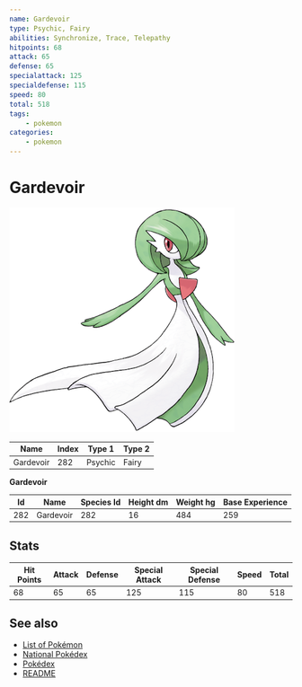 ```yaml
---
name: Gardevoir
type: Psychic, Fairy
abilities: Synchronize, Trace, Telepathy
hitpoints: 68
attack: 65
defense: 65
specialattack: 125
specialdefense: 115
speed: 80
total: 518
tags:
    - pokemon
categories:
    - pokemon
---
```


# Gardevoir


![Gardevoir](images/282.png)

| **Name** | **Index** | **Type 1** | **Type 2** |
|----|----|----|----|
| Gardevoir | 282 | Psychic | Fairy  |

**Gardevoir** 




| **Id** | **Name** | **Species Id** | **Height dm** | **Weight hg** | **Base Experience** |
|--------|----------|----------------|------------|------------|---------------------|
| 282 | Gardevoir | 282 | 16 | 484 | 259 |



## Stats

| **Hit Points** | **Attack** | **Defense** | **Special Attack** | **Special Defense** | **Speed** | **Total** |
|----------------|------------|-------------|--------------------|---------------------|-----------|-----------|
| 68 | 65 | 65 | 125 | 115 | 80 | 518 |

## See also

- [List of Pokémon](../pokemon.md)
- [National Pokédex](../national_pokedex.md)
- [Pokédex](../pokedex.md)
- [README](../README.md)
